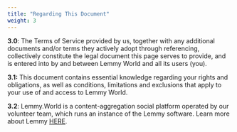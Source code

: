 ```yaml
---
title: "Regarding This Document"
weight: 3
---
```



**3.0**: The Terms of Service provided by us, together with any additional documents and/or terms they actively adopt through referencing, collectively constitute the legal document this page serves to provide, and is entered into by and between Lemmy World and all its users (you).

**3.1:** This document contains essential knowledge regarding your rights and obligations, as well as conditions, limitations and exclusions that apply to your use of and access to Lemmy World.

**3.2**: Lemmy.World is a content-aggregation social platform operated by our volunteer team, which runs an instance of the Lemmy software. Learn more about Lemmy [HERE](https://en.wikipedia.org/wiki/Lemmy_(social_network)).
